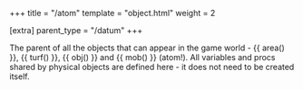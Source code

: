 +++
title = "/atom"
template = "object.html"
weight = 2

[extra]
parent_type = "/datum"
+++

The parent of all the objects that can appear in the game world - {{ area() }}, {{ turf() }}, {{ obj() }} and {{ mob() }} (atom!). All variables and procs shared by physical objects are defined here - it does not need to be created itself. 